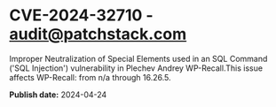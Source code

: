 # CVE-2024-32710 - audit@patchstack.com

Improper Neutralization of Special Elements used in an SQL Command ('SQL Injection') vulnerability in Plechev Andrey WP-Recall.This issue affects WP-Recall: from n/a through 16.26.5.



**Publish date:** 2024-04-24
